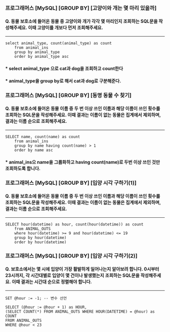 
### 프로그래머스 [MySQL] [GROUP BY] [고양이와 개는 몇 마리 있을까]
#### Q. 동물 보호소에 들어온 동물 중 고양이와 개가 각각 몇 마리인지 조회하는 SQL문을 작성해주세요. 이때 고양이를 개보다 먼저 조회해주세요.
---

```
select animal_type, count(animal_type) as count
    from animal_ins
    group by animal_type
    order by animal_type asc
```

#### * select animal_type 으로 cat과 dog을 조회하고 count한다
#### * animal_type을 group by로 해서 cat과 dog로 구분해준다.


### 프로그래머스 [MySQL] [GROUP BY] [동명 동물 수 찾기]
#### Q. 동물 보호소에 들어온 동물 이름 중 두 번 이상 쓰인 이름과 해당 이름이 쓰인 횟수를 조회하는 SQL문을 작성해주세요. 이때 결과는 이름이 없는 동물은 집계에서 제외하며, 결과는 이름 순으로 조회해주세요.
---

```
SELECT name, count(name) as count
    from animal_ins
    group by name having count(name) > 1
    order by name asc
```

#### * animal_ins으 name을 그룹화하고 having count(name)로 두번 이상 쓰인 것만 조회하도록 합니다.


### 프로그래머스 [MySQL] [GROUP BY] [입양 시각 구하기(1)]
#### Q. 동물 보호소에 들어온 동물 이름 중 두 번 이상 쓰인 이름과 해당 이름이 쓰인 횟수를 조회하는 SQL문을 작성해주세요. 이때 결과는 이름이 없는 동물은 집계에서 제외하며, 결과는 이름 순으로 조회해주세요.
---

```
SELECT hour(datetime) as hour, count(hour(datetime)) as count
    from ANIMAL_OUTS
    where hour(datetime) >= 9 and hour(datetime) <= 19
    group by hour(datetime)
    order by hour(datetime)
```

### 프로그래머스 [MySQL] [GROUP BY] [입양 시각 구하기(2)]
#### Q. 보호소에서는 몇 시에 입양이 가장 활발하게 일어나는지 알아보려 합니다. 0시부터 23시까지, 각 시간대별로 입양이 몇 건이나 발생했는지 조회하는 SQL문을 작성해주세요. 이때 결과는 시간대 순으로 정렬해야 합니다.
---

```
SET @hour := -1; -- 변수 선언

SELECT (@hour := @hour + 1) as HOUR,
(SELECT COUNT(*) FROM ANIMAL_OUTS WHERE HOUR(DATETIME) = @hour) as COUNT
FROM ANIMAL_OUTS
WHERE @hour < 23
```


